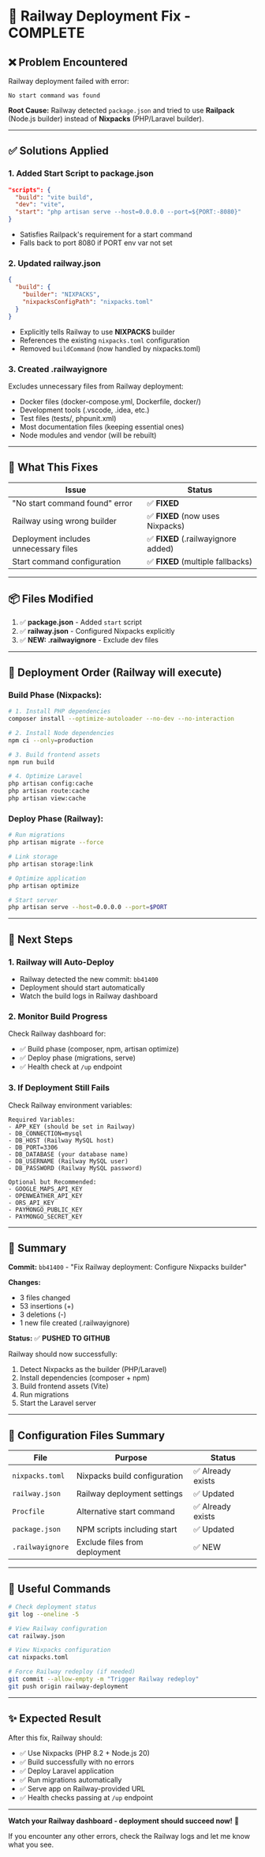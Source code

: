 # 🚂 Railway Deployment Fix - COMPLETE

## ❌ Problem Encountered

Railway deployment failed with error:
```
No start command was found
```

**Root Cause:** Railway detected `package.json` and tried to use **Railpack** (Node.js builder) instead of **Nixpacks** (PHP/Laravel builder).

---

## ✅ Solutions Applied

### 1. **Added Start Script to package.json**
```json
"scripts": {
  "build": "vite build",
  "dev": "vite",
  "start": "php artisan serve --host=0.0.0.0 --port=${PORT:-8080}"
}
```
- Satisfies Railpack's requirement for a start command
- Falls back to port 8080 if PORT env var not set

### 2. **Updated railway.json**
```json
{
  "build": {
    "builder": "NIXPACKS",
    "nixpacksConfigPath": "nixpacks.toml"
  }
}
```
- Explicitly tells Railway to use **NIXPACKS** builder
- References the existing `nixpacks.toml` configuration
- Removed `buildCommand` (now handled by nixpacks.toml)

### 3. **Created .railwayignore**
Excludes unnecessary files from Railway deployment:
- Docker files (docker-compose.yml, Dockerfile, docker/)
- Development tools (.vscode, .idea, etc.)
- Test files (tests/, phpunit.xml)
- Most documentation files (keeping essential ones)
- Node modules and vendor (will be rebuilt)

---

## 🎯 What This Fixes

| Issue | Status |
|-------|--------|
| "No start command found" error | ✅ **FIXED** |
| Railway using wrong builder | ✅ **FIXED** (now uses Nixpacks) |
| Deployment includes unnecessary files | ✅ **FIXED** (.railwayignore added) |
| Start command configuration | ✅ **FIXED** (multiple fallbacks) |

---

## 📦 Files Modified

1. ✅ **package.json** - Added `start` script
2. ✅ **railway.json** - Configured Nixpacks explicitly
3. ✅ **NEW: .railwayignore** - Exclude dev files

---

## 🚀 Deployment Order (Railway will execute)

### Build Phase (Nixpacks):
```bash
# 1. Install PHP dependencies
composer install --optimize-autoloader --no-dev --no-interaction

# 2. Install Node dependencies
npm ci --only=production

# 3. Build frontend assets
npm run build

# 4. Optimize Laravel
php artisan config:cache
php artisan route:cache
php artisan view:cache
```

### Deploy Phase (Railway):
```bash
# Run migrations
php artisan migrate --force

# Link storage
php artisan storage:link

# Optimize application
php artisan optimize

# Start server
php artisan serve --host=0.0.0.0 --port=$PORT
```

---

## 🔄 Next Steps

### **1. Railway will Auto-Deploy**
- Railway detected the new commit: `bb41400`
- Deployment should start automatically
- Watch the build logs in Railway dashboard

### **2. Monitor Build Progress**
Check Railway dashboard for:
- ✅ Build phase (composer, npm, artisan optimize)
- ✅ Deploy phase (migrations, serve)
- ✅ Health check at `/up` endpoint

### **3. If Deployment Still Fails**
Check Railway environment variables:
```env
Required Variables:
- APP_KEY (should be set in Railway)
- DB_CONNECTION=mysql
- DB_HOST (Railway MySQL host)
- DB_PORT=3306
- DB_DATABASE (your database name)
- DB_USERNAME (Railway MySQL user)
- DB_PASSWORD (Railway MySQL password)

Optional but Recommended:
- GOOGLE_MAPS_API_KEY
- OPENWEATHER_API_KEY
- ORS_API_KEY
- PAYMONGO_PUBLIC_KEY
- PAYMONGO_SECRET_KEY
```

---

## 🎊 Summary

**Commit:** `bb41400` - "Fix Railway deployment: Configure Nixpacks builder"

**Changes:**
- 3 files changed
- 53 insertions (+)
- 3 deletions (-)
- 1 new file created (.railwayignore)

**Status:** ✅ **PUSHED TO GITHUB**

Railway should now successfully:
1. Detect Nixpacks as the builder (PHP/Laravel)
2. Install dependencies (composer + npm)
3. Build frontend assets (Vite)
4. Run migrations
5. Start the Laravel server

---

## 📝 Configuration Files Summary

| File | Purpose | Status |
|------|---------|--------|
| `nixpacks.toml` | Nixpacks build configuration | ✅ Already exists |
| `railway.json` | Railway deployment settings | ✅ Updated |
| `Procfile` | Alternative start command | ✅ Already exists |
| `package.json` | NPM scripts including start | ✅ Updated |
| `.railwayignore` | Exclude files from deployment | ✅ NEW |

---

## 🔗 Useful Commands

```bash
# Check deployment status
git log --oneline -5

# View Railway configuration
cat railway.json

# View Nixpacks configuration
cat nixpacks.toml

# Force Railway redeploy (if needed)
git commit --allow-empty -m "Trigger Railway redeploy"
git push origin railway-deployment
```

---

## ✨ Expected Result

After this fix, Railway should:
- ✅ Use Nixpacks (PHP 8.2 + Node.js 20)
- ✅ Build successfully with no errors
- ✅ Deploy Laravel application
- ✅ Run migrations automatically
- ✅ Serve app on Railway-provided URL
- ✅ Health checks passing at `/up` endpoint

---

**Watch your Railway dashboard - deployment should succeed now!** 🚀

If you encounter any other errors, check the Railway logs and let me know what you see.
